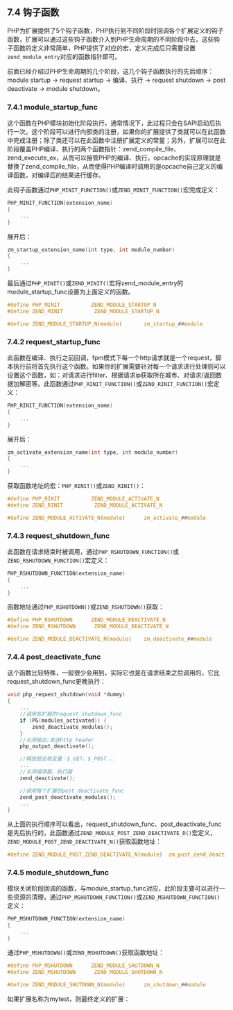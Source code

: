 ## 7.4 钩子函数
PHP为扩展提供了5个钩子函数，PHP执行到不同阶段时回调各个扩展定义的钩子函数，扩展可以通过这些钩子函数介入到PHP生命周期的不同阶段中去，这些钩子函数的定义非常简单，PHP提供了对应的宏，定义完成后只需要设置`zend_module_entry`对应的函数指针即可。

前面已经介绍过PHP生命周期的几个阶段，这几个钩子函数执行的先后顺序：module startup -> request startup -> 编译、执行 -> request shutdown -> post deactivate -> module shutdown。

### 7.4.1 module_startup_func
这个函数在PHP模块初始化阶段执行，通常情况下，此过程只会在SAPI启动后执行一次。这个阶段可以进行内部类的注册，如果你的扩展提供了类就可以在此函数中完成注册；除了类还可以在此函数中注册扩展定义的常量；另外，扩展可以在此阶段覆盖PHP编译、执行的两个函数指针：zend_compile_file、zend_execute_ex，从而可以接管PHP的编译、执行，opcache的实现原理就是替换了zend_compile_file，从而使得PHP编译时调用的是opcache自己定义的编译函数，对编译后的结果进行缓存。

此钩子函数通过`PHP_MINIT_FUNCTION()`或`ZEND_MINIT_FUNCTION()`宏完成定义：
```c
PHP_MINIT_FUNCTION(extension_name)
{
	...
}
```
展开后：
```c
zm_startup_extension_name(int type, int module_number)
{
	...
}
```
最后通过`PHP_MINIT()`或`ZEND_MINIT()`宏将zend_module_entry的module_startup_func设置为上面定义的函数。
```c
#define PHP_MINIT          ZEND_MODULE_STARTUP_N
#define ZEND_MINIT          ZEND_MODULE_STARTUP_N

#define ZEND_MODULE_STARTUP_N(module)       zm_startup_##module
```
### 7.4.2 request_startup_func
此函数在编译、执行之前回调，fpm模式下每一个http请求就是一个request，脚本执行前将首先执行这个函数。如果你的扩展需要针对每一个请求进行处理则可以设置这个函数，如：对请求进行filter、根据请求ip获取所在城市、对请求/返回数据加解密等。此函数通过`PHP_RINIT_FUNCTION()`或`ZEND_RINIT_FUNCTION()`宏定义：
```c
PHP_RINIT_FUNCTION(extension_name)
{
	...
}
```
展开后：
```c
zm_activate_extension_name(int type, int module_number)
{
	...
}
```
获取函数地址的宏：`PHP_RINIT()`或`ZEND_RINIT()`：
```c
#define PHP_RINIT          ZEND_MODULE_ACTIVATE_N
#define ZEND_RINIT          ZEND_MODULE_ACTIVATE_N

#define ZEND_MODULE_ACTIVATE_N(module)      zm_activate_##module
```
### 7.4.3 request_shutdown_func
此函数在请求结束时被调用，通过`PHP_RSHUTDOWN_FUNCTION()`或`ZEND_RSHUTDOWN_FUNCTION()`宏定义：
```c
PHP_RSHUTDOWN_FUNCTION(extension_name)
{
	...
}
```
函数地址通过`PHP_RSHUTDOWN()`或`ZEND_RSHUTDOWN()`获取：
```c
#define PHP_RSHUTDOWN      ZEND_MODULE_DEACTIVATE_N
#define ZEND_RSHUTDOWN      ZEND_MODULE_DEACTIVATE_N

#define ZEND_MODULE_DEACTIVATE_N(module)    zm_deactivate_##module
```
### 7.4.4 post_deactivate_func
这个函数比较特殊，一般很少会用到，实际它也是在请求结束之后调用的，它比request_shutdown_func更晚执行：
```c
void php_request_shutdown(void *dummy)
{
	...
	//调用各扩展的request_shutdown_func
	if (PG(modules_activated)) {
		zend_deactivate_modules();
	}
	//关闭输出:发送http header
	php_output_deactivate();

	//释放超全局变量：$_GET、$_POST...
	...
	//关闭编译器、执行器
	zend_deactivate();

	//调用每个扩展的post_deactivate_func
	zend_post_deactivate_modules();
	...
}
```
从上面的执行顺序可以看出，request_shutdown_func、post_deactivate_func是先后执行的，此函数通过`ZEND_MODULE_POST_ZEND_DEACTIVATE_D()`宏定义，`ZEND_MODULE_POST_ZEND_DEACTIVATE_N()`获取函数地址：
```c
#define ZEND_MODULE_POST_ZEND_DEACTIVATE_N(module)  zm_post_zend_deactivate_##module
```
### 7.4.5 module_shutdown_func
模块关闭阶段回调的函数，与module_startup_func对应，此阶段主要可以进行一些资源的清理，通过`PHP_MSHUTDOWN_FUNCTION()`或`ZEND_MSHUTDOWN_FUNCTION()`定义：
```c
PHP_MSHUTDOWN_FUNCTION(extension_name)
{
	...
}
```
通过`PHP_MSHUTDOWN()`或`ZEND_MSHUTDOWN()`获取函数地址：
```c
#define PHP_MSHUTDOWN      ZEND_MODULE_SHUTDOWN_N
#define ZEND_MSHUTDOWN      ZEND_MODULE_SHUTDOWN_N

#define ZEND_MODULE_SHUTDOWN_N(module)      zm_shutdown_##module
```

如果扩展名称为mytest，则最终定义的扩展：
```c

```
